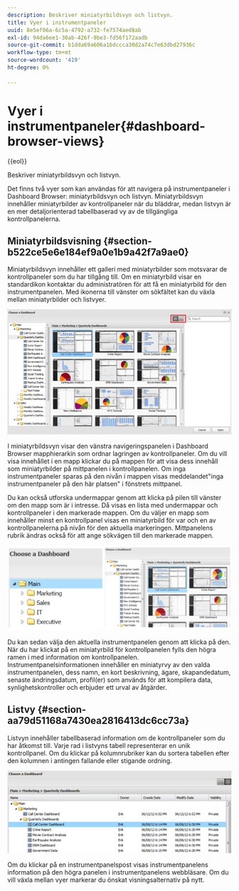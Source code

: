 ```yaml
---
description: Beskriver miniatyrbildsvyn och listvyn.
title: Vyer i instrumentpaneler
uuid: 8e5ef06a-6c5a-4792-a732-fe7574aed8ab
exl-id: 94da6ee1-30ab-426f-9be3-fd56f172aadb
source-git-commit: b1dda69a606a16dccca30d2a74c7e63dbd27936c
workflow-type: tm+mt
source-wordcount: '419'
ht-degree: 0%

---
```


# Vyer i instrumentpaneler{#dashboard-browser-views}

{{eol}}

Beskriver miniatyrbildsvyn och listvyn.

Det finns två vyer som kan användas för att navigera på instrumentpaneler i Dashboard Browser: miniatyrbildsvyn och listvyn. Miniatyrbildsvyn innehåller miniatyrbilder av kontrollpaneler när du bläddrar, medan listvyn är en mer detaljorienterad tabellbaserad vy av de tillgängliga kontrollpanelerna.

## Miniatyrbildsvisning {#section-b522ce5e6e184ef9a0e1b9a42f7a9ae0}

Miniatyrbildsvyn innehåller ett galleri med miniatyrbilder som motsvarar de kontrollpaneler som du har tillgång till. Om en miniatyrbild visar en standardikon kontaktar du administratören för att få en miniatyrbild för den instrumentpanelen. Med ikonerna till vänster om sökfältet kan du växla mellan miniatyrbilder och listvyer.

![](assets/thumbnail.png)

I miniatyrbildsvyn visar den vänstra navigeringspanelen i Dashboard Browser mapphierarkin som ordnar lagringen av kontrollpaneler. Om du vill visa innehållet i en mapp klickar du på mappen för att visa dess innehåll som miniatyrbilder på mittpanelen i kontrollpanelen. Om inga instrumentpaneler sparas på den nivån i mappen visas meddelandet&quot;inga instrumentpaneler på den här platsen&quot; i fönstrets mittpanel.

Du kan också utforska undermappar genom att klicka på pilen till vänster om den mapp som är i intresse. Då visas en lista med undermappar och kontrollpaneler i den markerade mappen. Om du väljer en mapp som innehåller minst en kontrollpanel visas en miniatyrbild för var och en av kontrollpanelerna på nivån för den aktuella markeringen. Mittpanelens rubrik ändras också för att ange sökvägen till den markerade mappen.

![](assets/choose_a_dashboard2.png)

Du kan sedan välja den aktuella instrumentpanelen genom att klicka på den. När du har klickat på en miniatyrbild för kontrollpanelen fylls den högra ramen i med information om kontrollpanelen. Instrumentpanelsinformationen innehåller en miniatyrvy av den valda instrumentpanelen, dess namn, en kort beskrivning, ägare, skapandedatum, senaste ändringsdatum, profil(er) som används för att kompilera data, synlighetskontroller och erbjuder ett urval av åtgärder.

## Listvy {#section-aa79d51168a7430ea2816413dc6cc73a}

Listvyn innehåller tabellbaserad information om de kontrollpaneler som du har åtkomst till. Varje rad i listvyns tabell representerar en unik kontrollpanel. Om du klickar på kolumnrubriker kan du sortera tabellen efter den kolumnen i antingen fallande eller stigande ordning.

![](assets/list_view.png)

Om du klickar på en instrumentpanelspost visas instrumentpanelens information på den högra panelen i instrumentpanelens webbläsare. Om du vill växla mellan vyer markerar du önskat visningsalternativ på nytt.
